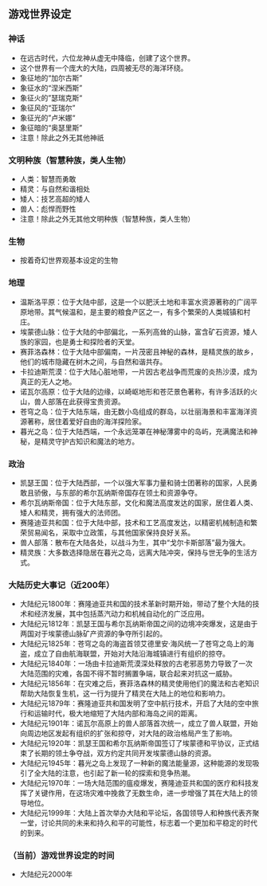 ## 游戏世界设定

### 神话
- 在远古时代，六位龙神从虚无中降临，创建了这个世界。
- 这个世界有一个庞大的大陆，四周被无尽的海洋环绕。
- 象征地的“加尔古斯”
- 象征水的“涅米西斯”
- 象征火的”瑟瑞克斯“
- 象征风的“亚瑞尔”
- 象征光的”卢米娜“
- 象征暗的“奥瑟里斯”
- 注意！除此之外无其他神祇

### 文明种族（智慧种族，类人生物）
- 人类：智慧而勇敢
- 精灵：与自然和谐相处
- 矮人：技艺高超的矮人
- 兽人：彪悍而野性
- 注意！除此之外无其他文明种族（智慧种族，类人生物）

### 生物
- 按着奇幻世界观基本设定的生物

### 地理
- 温斯洛平原：位于大陆中部，这是一个以肥沃土地和丰富水资源著称的广阔平原地带。其气候温和，是主要的粮食产区之一，有多个繁荣的人类城镇和村庄。
- 埃蒙德山脉：位于大陆的中部偏北，一系列高耸的山脉，富含矿石资源，矮人族的家园，也是勇士和探险者的天堂。
- 赛菲洛森林：位于大陆中部偏南，一片茂密且神秘的森林，是精灵族的故乡，他们的城市隐藏在树木之间，与自然和谐共存。
- 卡拉迪斯荒漠：位于大陆心脏地带，一片因古老战争而荒废的炎热沙漠，成为真正的无人之地。
- 诺瓦尔高原：位于大陆的边缘，以崎岖地形和苍茫景色著称，有许多活跃的火山，兽人部落在此获得宝贵资源。
- 苍穹之岛：位于大陆东端，由无数小岛组成的群岛，以壮丽海景和丰富海洋资源著称，居住着爱好自由的海洋探险家。
- 暮光之岛：位于大陆西端，一个永远笼罩在神秘薄雾中的岛屿，充满魔法和神秘，是精灵守护古知识和魔法的地方。

### 政治
- 凯瑟王国：位于大陆西部，一个以强大军事力量和骑士团著称的国家，人民勇敢且骄傲，与东部的希尔瓦纳斯帝国存在领土和资源争夺。
- 希尔瓦纳斯帝国：位于大陆东部，文化和魔法高度发达的国家，居住着人类、矮人和精灵，拥有强大的法师团。
- 赛隆迪亚共和国：位于大陆中部，技术和工艺高度发达，以精密机械制造和繁荣贸易闻名，采取中立政策，与其他国家保持良好关系。
- 兽人部落：散布在大陆各处，以战斗为生，其中“戈尔卡斯部落”最为强大。
- 精灵族：大多数选择隐居在暮光之岛，远离大陆冲突，保持与世无争的生活方式。

### 大陆历史大事记（近200年）
- 大陆纪元1800年：赛隆迪亚共和国的技术革新时期开始，带动了整个大陆的技术和经济发展，其中包括蒸汽动力和机械自动化的广泛应用。
- 大陆纪元1812年：凯瑟王国与希尔瓦纳斯帝国之间的边境冲突爆发，这是由于两国对于埃蒙德山脉矿产资源的争夺所引起的。
- 大陆纪元1825年：苍穹之岛的海盗首领艾德里安·海风统一了苍穹之岛上的海盗，成立了自由航海联盟，开始对大陆沿海城镇进行有组织的掠夺。
- 大陆纪元1840年：一场由卡拉迪斯荒漠深处释放的古老邪恶势力导致了一次大陆范围的灾难，各国不得不暂时搁置争端，联合起来对抗这一威胁。
- 大陆纪元1856年：在灾难之后，赛菲洛森林的精灵使用他们的魔法和古老知识帮助大陆恢复生机，这一行为提升了精灵在大陆上的地位和影响力。
- 大陆纪元1879年：赛隆迪亚共和国发明了空中航行技术，开启了大陆的空中旅行和运输时代，极大地缩短了大陆内部和海岛之间的距离。
- 大陆纪元1901年：诺瓦尔高原上的兽人部落首次统一，成立了兽人联盟，开始向周边地区发起有组织的扩张和掠夺，对大陆的政治格局产生了影响。
- 大陆纪元1920年：凯瑟王国和希尔瓦纳斯帝国签订了埃蒙德和平协议，正式结束了长期的领土争夺战，双方约定共同开发埃蒙德山脉的资源。
- 大陆纪元1945年：暮光之岛上发现了一种新的魔法能量源，这种能源的发现吸引了全大陆的注意，也引起了新一轮的探索和竞争热潮。
- 大陆纪元1970年：一场大陆范围的瘟疫爆发，赛隆迪亚共和国的医疗和科技发挥了关键作用，在这场灾难中挽救了无数生命，进一步增强了其在大陆上的领导地位。
- 大陆纪元1999年：大陆上首次举办大陆和平论坛，各国领导人和种族代表齐聚一堂，讨论共同的未来和持久和平的可能性，标志着一个更加和平稳定的时代的到来。

### （当前）游戏世界设定的时间
- 大陆纪元2000年




